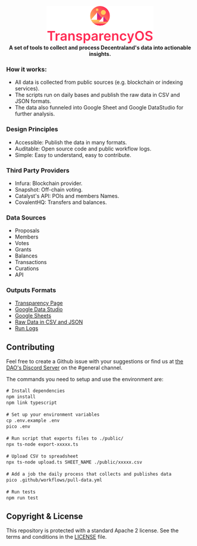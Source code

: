<div align="center">
    <img src="icon.svg" height="100" alt="Logo"><br/>
    <strong>A set of tools to collect and process Decentraland's data into actionable insights.</strong>
</div>

### How it works:
* All data is collected from public sources (e.g. blockchain or indexing services).
* The scripts run on daily bases and publish the raw data in CSV and JSON formats.
* The data also funneled into Google Sheet and Google DataStudio for further analysis.

### Design Principles
* Accessible: Publish the data in many formats.
* Auditable: Open source code and public workflow logs.
* Simple: Easy to understand, easy to contribute.

### Third Party Providers
* Infura: Blockchain provider.
* Snapshot: Off-chain voting.
* Catalyst's API: POIs and members Names.
* CovalentHQ: Transfers and balances.

### Data Sources
- Proposals
- Members
- Votes
- Grants
- Balances
- Transactions
- Curations
- API

### Outputs Formats
* [Transparency Page](https://governance.decentraland.org/transparency/)
* [Google Data Studio](https://datastudio.google.com/u/3/reporting/fca13118-c18d-4e68-9582-ad46d2dd5ce9/page/p_hc6ik7jerc)
* [Google Sheets](https://docs.google.com/spreadsheets/d/1FoV7TdMTVnqVOZoV4bvVdHWkeu4sMH5JEhp8L0Shjlo/edit?usp=sharing)
* [Raw Data in CSV and JSON](https://github.com/Decentraland-DAO/transparency/tree/gh-pages)
* [Run Logs](https://github.com/Decentraland-DAO/transparency/actions)

## Contributing

Feel free to create a Github issue with your suggestions or find us at [the DAO's Discord Server](https://discord.gg/TKXwhNkY) on the #general channel.

The commands you need to setup and use the environment are:

```
# Install dependencies
npm install
npm link typescript

# Set up your environment variables
cp .env.example .env
pico .env

# Run script that exports files to ./public/
npx ts-node export-xxxxx.ts

# Upload CSV to spreadsheet
npx ts-node upload.ts SHEET_NAME ./public/xxxxx.csv

# Add a job the daily process that collects and publishes data
pico .github/workflows/pull-data.yml

# Run tests
npm run test
```

## Copyright & License

This repository is protected with a standard Apache 2 license. See the terms and conditions in the [LICENSE](LICENSE) file.
